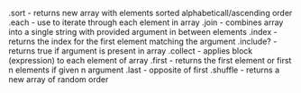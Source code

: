 .sort - returns new array with elements sorted alphabeticall/ascending order
.each - use to iterate through each element in array
.join - combines array into a single string with provided argument in between elements
.index - returns the index for the first element matching the argument
.include? - returns true if argument is present in array
.collect - applies block (expression) to each element of array
.first - returns the first element or first n elements if given n argument
.last - opposite of first
.shuffle - returns a new array of random order
